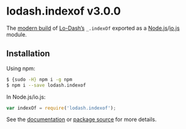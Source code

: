 # lodash.indexof v3.0.0

The [modern build](https://github.com/lodash/lodash/wiki/Build-Differences) of [Lo-Dash’s](https://lodash.com/) `_.indexOf` exported as a [Node.js](http://nodejs.org/)/[io.js](https://iojs.org/) module.

## Installation

Using npm:

```bash
$ {sudo -H} npm i -g npm
$ npm i --save lodash.indexof
```

In Node.js/io.js:

```js
var indexOf = require('lodash.indexof');
```

See the [documentation](https://lodash.com/docs#indexOf) or [package source](https://github.com/lodash/lodash/blob/3.0.0-npm-packages/lodash.indexof) for more details.
